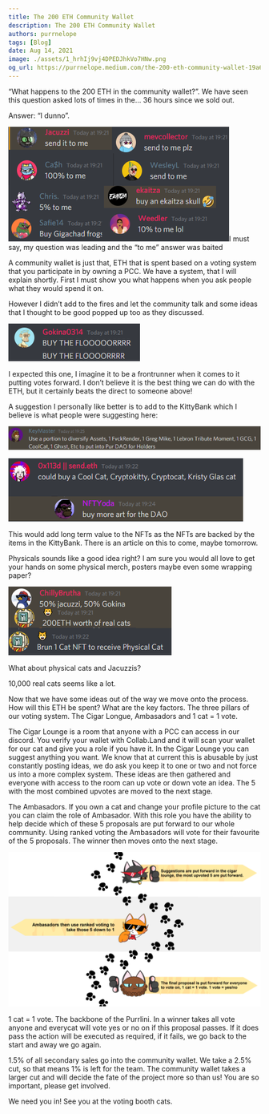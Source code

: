 ```yaml
---
title: The 200 ETH Community Wallet
description: The 200 ETH Community Wallet
authors: purrnelope
tags: [Blog]
date: Aug 14, 2021
image: ./assets/1_hrhIj9vj4DPEDJhkVo7HNw.png
og_url: https://purrnelope.medium.com/the-200-eth-community-wallet-19a669dd36ba
---
```


<!--truncate-->

“What happens to the 200 ETH in the community wallet?”. We have seen this question asked lots of times in the… 36 hours since we sold out.

Answer: “I dunno”.

![](./assets/1_hrhIj9vj4DPEDJhkVo7HNw.png)I must say, my question was leading and the “to me” answer was baited

A community wallet is just that, ETH that is spent based on a voting system that you participate in by owning a PCC. We have a system, that I will explain shortly. First I must show you what happens when you ask people what they would spend it on.

However I didn’t add to the fires and let the community talk and some ideas that I thought to be good popped up too as they discussed.

![](./assets/1_qaRD_9RLAFWiqEPn4r6qVQ.png)

I expected this one, I imagine it to be a frontrunner when it comes to it putting votes forward. I don’t believe it is the best thing we can do with the ETH, but it certainly beats the direct to someone above!

A suggestion I personally like better is to add to the KittyBank which I believe is what people were suggesting here:

![](./assets/1_yI_4Fx_buQAH6EzV_qtz_Q.png)

![](./assets/1_MQAf3lObpOeaSsKReD1Vsg.png)

This would add long term value to the NFTs as the NFTs are backed by the items in the KittyBank. There is an article on this to come, maybe tomorrow.

Physicals sounds like a good idea right? I am sure you would all love to get your hands on some physical merch, posters maybe even some wrapping paper?

![](./assets/1_9Yth1aeJNuMUKxNl9UN7YA.png)

What about physical cats and Jacuzzis?

10,000 real cats seems like a lot.

Now that we have some ideas out of the way we move onto the process. How will this ETH be spent? What are the key factors. The three pillars of our voting system. The Cigar Longue, Ambasadors and 1 cat = 1 vote.

The Cigar Lounge is a room that anyone with a PCC can access in our discord. You verify your wallet with Collab.Land and it will scan your wallet for our cat and give you a role if you have it. In the Cigar Lounge you can suggest anything you want. We know that at current this is abusable by just constantly posting ideas, we do ask you keep it to one or two and not force us into a more complex system. These ideas are then gathered and everyone with access to the room can up vote or down vote an idea. The 5 with the most combined upvotes are moved to the next stage.

The Ambasadors. If you own a cat and change your profile picture to the cat you can claim the role of Ambasador. With this role you have the ability to help decide which of these 5 proposals are put forward to our whole community. Using ranked voting the Ambasadors will vote for their favourite of the 5 proposals. The winner then moves onto the next stage.

![](./assets/1_88wwN21_8SixufamGsdXfQ.png)

1 cat = 1 vote. The backbone of the Purrlini. In a winner takes all vote anyone and everycat will vote yes or no on if this proposal passes. If it does pass the action will be executed as required, if it fails, we go back to the start and away we go again.

1.5% of all secondary sales go into the community wallet. We take a 2.5% cut, so that means 1% is left for the team. The community wallet takes a larger cut and will decide the fate of the project more so than us! You are so important, please get involved.

We need you in! See you at the voting booth cats.
